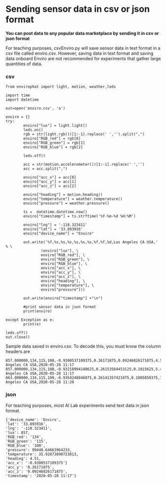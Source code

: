 <h1>Sending sensor data in csv or json format</h1>

<b>You can post data to any popular data marketplace by sending it in csv or json format</b>  

For teaching purposes, csvEnviro.py will save sensor data in text format in a csv file called enviro.csv.  However, saving data in text format and saving data onboard Enviro are not recommended for experiments that gather large quantities of data.  

<h3>csv</h3>

```
from envirophat import light, motion, weather,leds

import time
import datetime

out=open('enviro.csv', 'a')

enviro = {}
try:
        enviro["lux"] = light.light()
        leds.on()
        rgb = str(light.rgb())[1:-1].replace(' ','').split(",")
        enviro["RGB_red"] = rgb[0]
        enviro["RGB_green"] = rgb[1]
        enviro["RGB_blue"] = rgb[2]

        leds.off()

        acc = str(motion.accelerometer())[1:-1].replace(' ','')
        acc = acc.split(",")

        enviro["acc_x"] = acc[0]
        enviro["acc_y"] = acc[1]
        enviro["acc_z"] = acc[2]

        enviro["heading"] = motion.heading()
        enviro["temperature"] = weather.temperature()
        enviro["pressure"] = weather.pressure()

        ts =  datetime.datetime.now()
        enviro["timestamp"] = ts.strftime('%Y-%m-%d %H:%M')

        enviro["lng"] = '-118.323411'
        enviro["lat"] = '33.893916'
        enviro["device_name"] = "Enviro"

        out.write('%f,%s,%s,%s,%s,%s,%s,%f,%f,%d,Los Angeles CA USA,' % \
                (enviro["lux"], \
                enviro["RGB_red"], \
                enviro["RGB_green"], \
                enviro["RGB_blue"], \
                enviro["acc_x"], \
                enviro["acc_y"], \
                enviro["acc_z"], \
                enviro["heading"], \
                enviro["temperature"], \
                enviro["pressure"]))

        out.write(enviro["timestamp"] +"\n")

        #print sensor data in json format
        print(enviro)

except Exception as e:
        print(e)

leds.off()
out.close()
```

Sample data saved in enviro.csv.  To decode this, you must know the column headers are

```
857.000000,134,115,108,-0.9300537109375,0.26171875,0.09246826171875,4.510000,35.928739,99440,Los Angeles CA USA,2020-05-28 11:17
857.000000,134,115,108,-0.93218994140625,0.26153564453125,0.1015625,5.440000,35.940641,99442,Los Angeles CA USA,2020-05-28 11:17
863.000000,134,115,109,-0.9354248046875,0.26141357421875,0.1005859375,7.240000,36.102568,99443,Los Angeles CA USA,2020-05-28 11:20
```
<h3>json</h3>

For teaching purposes, most AI Lab experiments send text data in json format.

```
{'device_name': 'Enviro', 
'lat': '33.893916', 
'lng': '-118.323411', 
'lux': 857, 
'RGB_red': '134', 
'RGB_green': '115', 
'RGB_blue': '108', 
'pressure': 99440.64663964233, 
'temperature': 35.92873890723813, 
'heading': 4.51, 
'acc_x': '-0.9300537109375'}
'acc_y': '0.26171875', 
'acc_z': '0.09246826171875', 
'timestamp': '2020-05-28 11:17'}
```
